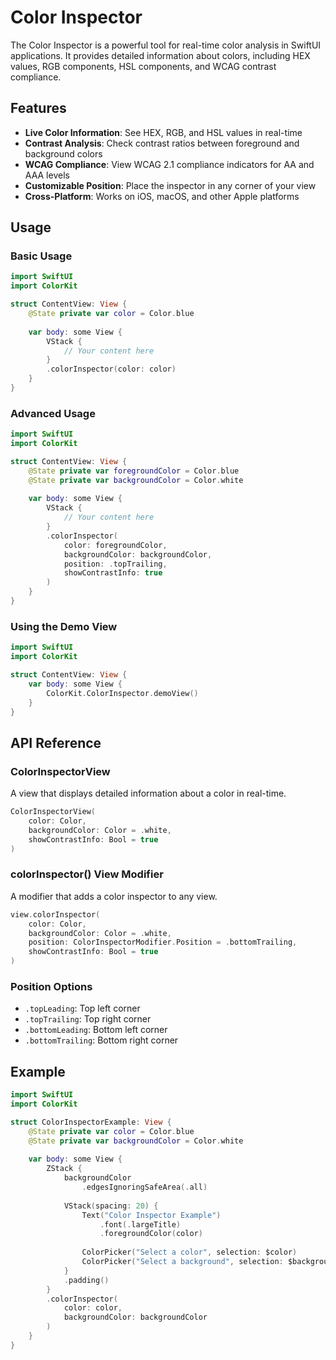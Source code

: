 # Color Inspector

The Color Inspector is a powerful tool for real-time color analysis in SwiftUI applications. It provides detailed information about colors, including HEX values, RGB components, HSL components, and WCAG contrast compliance.

## Features

- **Live Color Information**: See HEX, RGB, and HSL values in real-time
- **Contrast Analysis**: Check contrast ratios between foreground and background colors
- **WCAG Compliance**: View WCAG 2.1 compliance indicators for AA and AAA levels
- **Customizable Position**: Place the inspector in any corner of your view
- **Cross-Platform**: Works on iOS, macOS, and other Apple platforms

## Usage

### Basic Usage

```swift
import SwiftUI
import ColorKit

struct ContentView: View {
    @State private var color = Color.blue
    
    var body: some View {
        VStack {
            // Your content here
        }
        .colorInspector(color: color)
    }
}
```

### Advanced Usage

```swift
import SwiftUI
import ColorKit

struct ContentView: View {
    @State private var foregroundColor = Color.blue
    @State private var backgroundColor = Color.white
    
    var body: some View {
        VStack {
            // Your content here
        }
        .colorInspector(
            color: foregroundColor,
            backgroundColor: backgroundColor,
            position: .topTrailing,
            showContrastInfo: true
        )
    }
}
```

### Using the Demo View

```swift
import SwiftUI
import ColorKit

struct ContentView: View {
    var body: some View {
        ColorKit.ColorInspector.demoView()
    }
}
```

## API Reference

### ColorInspectorView

A view that displays detailed information about a color in real-time.

```swift
ColorInspectorView(
    color: Color,
    backgroundColor: Color = .white,
    showContrastInfo: Bool = true
)
```

### colorInspector() View Modifier

A modifier that adds a color inspector to any view.

```swift
view.colorInspector(
    color: Color,
    backgroundColor: Color = .white,
    position: ColorInspectorModifier.Position = .bottomTrailing,
    showContrastInfo: Bool = true
)
```

### Position Options

- `.topLeading`: Top left corner
- `.topTrailing`: Top right corner
- `.bottomLeading`: Bottom left corner
- `.bottomTrailing`: Bottom right corner

## Example

```swift
import SwiftUI
import ColorKit

struct ColorInspectorExample: View {
    @State private var color = Color.blue
    @State private var backgroundColor = Color.white
    
    var body: some View {
        ZStack {
            backgroundColor
                .edgesIgnoringSafeArea(.all)
            
            VStack(spacing: 20) {
                Text("Color Inspector Example")
                    .font(.largeTitle)
                    .foregroundColor(color)
                
                ColorPicker("Select a color", selection: $color)
                ColorPicker("Select a background", selection: $backgroundColor)
            }
            .padding()
        }
        .colorInspector(
            color: color,
            backgroundColor: backgroundColor
        )
    }
}
``` 